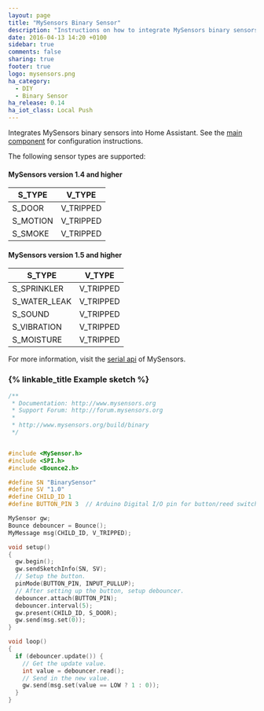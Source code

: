 ```yaml
---
layout: page
title: "MySensors Binary Sensor"
description: "Instructions on how to integrate MySensors binary sensors into Home Assistant."
date: 2016-04-13 14:20 +0100
sidebar: true
comments: false
sharing: true
footer: true
logo: mysensors.png
ha_category:
  - DIY
  - Binary Sensor
ha_release: 0.14
ha_iot_class: Local Push
---
```


Integrates MySensors binary sensors into Home Assistant. See the [main component] for configuration instructions.

The following sensor types are supported:

#### MySensors version 1.4 and higher

S_TYPE             | V_TYPE
-------------------|---------------------------------------
S_DOOR             | V_TRIPPED
S_MOTION           | V_TRIPPED
S_SMOKE            | V_TRIPPED

#### MySensors version 1.5 and higher

S_TYPE         | V_TYPE
---------------|----------------------------------
S_SPRINKLER    | V_TRIPPED
S_WATER_LEAK   | V_TRIPPED
S_SOUND        | V_TRIPPED
S_VIBRATION    | V_TRIPPED
S_MOISTURE     | V_TRIPPED

For more information, visit the [serial api] of MySensors.

### {% linkable_title Example sketch %}

```cpp
/**
 * Documentation: http://www.mysensors.org
 * Support Forum: http://forum.mysensors.org
 *
 * http://www.mysensors.org/build/binary
 */


#include <MySensor.h>
#include <SPI.h>
#include <Bounce2.h>

#define SN "BinarySensor"
#define SV "1.0"
#define CHILD_ID 1
#define BUTTON_PIN 3  // Arduino Digital I/O pin for button/reed switch.

MySensor gw;
Bounce debouncer = Bounce();
MyMessage msg(CHILD_ID, V_TRIPPED);

void setup()
{
  gw.begin();
  gw.sendSketchInfo(SN, SV);
  // Setup the button.
  pinMode(BUTTON_PIN, INPUT_PULLUP);
  // After setting up the button, setup debouncer.
  debouncer.attach(BUTTON_PIN);
  debouncer.interval(5);
  gw.present(CHILD_ID, S_DOOR);
  gw.send(msg.set(0));
}

void loop()
{
  if (debouncer.update()) {
    // Get the update value.
    int value = debouncer.read();
    // Send in the new value.
    gw.send(msg.set(value == LOW ? 1 : 0));
  }
}
```

[main component]: /components/mysensors/
[serial api]: http://www.mysensors.org/download
